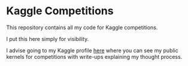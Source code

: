 # Kaggle Competitions

This repository contains all my code for Kaggle competitions.

I put this here simply for visibility.

I advise going to my Kaggle profile [here](https://www.kaggle.com/cjporteo) where you can see my public kernels for competitions with write-ups explaining my thought process.
